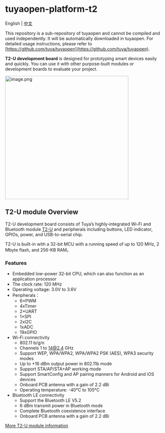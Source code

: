 # tuyaopen-platform-t2
English | [中文](README_zh.md)

This repository is a sub-repository of tuyaopen and cannot be compiled and used independently. It will be automatically downloaded in tuyaopen. For detailed usage instructions, please refer to [https://github.com/tuya/tuyaopen](https://github.com/tuya/tuyaopen).

**T2-U development board** is designed for prototyping smart devices easily and quickly. You can use it with other purpose-built modules or development boards to evaluate your project.

<img alt="image.png" src="https://airtake-public-data-1254153901.cos.ap-shanghai.myqcloud.com/content-platform/hestia/16781047011ffea0d5520.png" width="400">

## T2-U module Overview
T2-U development board consists of Tuya’s highly-integrated Wi-Fi and Bluetooth module [T2-U](https://developer.tuya.com/en/docs/iot/T2-U-module-datasheet?id=Kce1tncb80ldq) and peripherals including buttons, LED indicator, GPIOs, power, and USB-to-serial chip.

T2-U is built-in with a 32-bit MCU with a running speed of up to 120 MHz, 2 Mbyte flash, and 256-KB RAM。

### Features

- Embedded low-power 32-bit CPU, which can also function as an application processor
- The clock rate: 120 MHz
- Operating voltage: 3.0V to 3.6V
- Peripherals：
  - 6×PWM
  - 4xTimer
  - 2×UART
  - 1×SPI
  - 2xI2C
  - 1xADC
  - 19xGPIO
- Wi-Fi connectivity
  - 802.11 b/g/n
  - Channels 1 to 14@2.4 GHz
  - Support WEP, WPA/WPA2, WPA/WPA2 PSK (AES), WPA3 security modes
  - Up to +16 dBm output power in 802.11b mode
  - Support STA/AP/STA+AP working mode
  - Support SmartConfig and AP pairing manners for Android and iOS devices
  - Onboard PCB antenna with a gain of 2.2 dBi
  - Operating temperature: -40°C to 105°C
- Bluetooth LE connectivity
  - Support the Bluetooth LE V5.2
  - 6 dBm transmit power in Bluetooth mode
  - Complete Bluetooth coexistence interface
  - Onboard PCB antenna with a gain of 2.2 dBi

[ More T2-U module information](https://developer.tuya.com/en/docs/iot/T2-U-module-datasheet?id=Kce1tncb80ldq)
